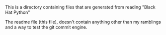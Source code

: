 This is a directory containing files that are generated from reading "Black Hat Python"

The readme file (this file), doesn't contain anything other than my ramblings and a way to test the git commit engine.

